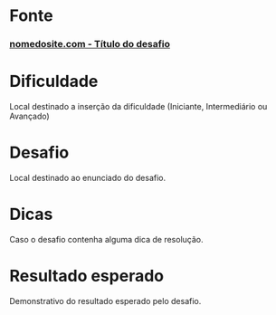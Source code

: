 # Fonte

### [nomedosite.com - Título do desafio]()

# Dificuldade

Local destinado a inserção da dificuldade (Iniciante, Intermediário ou Avançado)

# Desafio

Local destinado ao enunciado do desafio.

# Dicas

Caso o desafio contenha alguma dica de resolução.

# Resultado esperado

Demonstrativo do resultado esperado pelo desafio.
